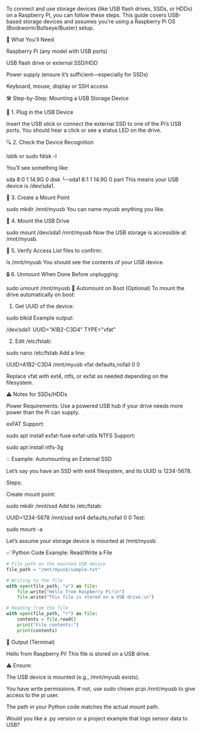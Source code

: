 To connect and use storage devices (like USB flash drives, SSDs, or HDDs) on a Raspberry Pi, you can follow these steps. This guide covers USB-based storage devices and assumes you're using a Raspberry Pi OS (Bookworm/Bullseye/Buster) setup.

🧰 What You'll Need

Raspberry Pi (any model with USB ports)

USB flash drive or external SSD/HDD

Power supply (ensure it’s sufficient—especially for SSDs)

Keyboard, mouse, display or SSH access

🛠 Step-by-Step: Mounting a USB Storage Device

🔌 1. Plug in the USB Device

Insert the USB stick or connect the external SSD to one of the Pi’s USB ports. You should hear a click or see a status LED on the drive.

🔍 2. Check the Device Recognition


lsblk
or
sudo fdisk -l

You’ll see something like:


sda      8:0    1  14.9G  0 disk
└─sda1   8:1    1  14.9G  0 part
This means your USB device is /dev/sda1.

📂 3. Create a Mount Point

sudo mkdir /mnt/myusb
You can name myusb anything you like.

🔧 4. Mount the USB Drive

sudo mount /dev/sda1 /mnt/myusb
Now the USB storage is accessible at /mnt/myusb.

📑 5. Verify Access
List files to confirm:

ls /mnt/myusb
You should see the contents of your USB device.

🔒 6. Unmount When Done
Before unplugging:

sudo umount /mnt/myusb
📝 Automount on Boot (Optional)
To mount the drive automatically on boot:

1. Get UUID of the device:

sudo blkid
Example output:


/dev/sda1: UUID="A1B2-C3D4" TYPE="vfat"

2. Edit /etc/fstab:

sudo nano /etc/fstab
Add a line:


UUID=A1B2-C3D4 /mnt/myusb vfat defaults,nofail 0 0

Replace vfat with ext4, ntfs, or exfat as needed depending on the filesystem.

⚠️ Notes for SSDs/HDDs

Power Requirements: Use a powered USB hub if your drive needs more power than the Pi can supply.

exFAT Support:


sudo apt install exfat-fuse exfat-utils
NTFS Support:


sudo apt install ntfs-3g

💡 Example: Automounting an External SSD

Let’s say you have an SSD with ext4 filesystem, and its UUID is 1234-5678.

Steps:

Create mount point:


sudo mkdir /mnt/ssd
Add to /etc/fstab:


UUID=1234-5678 /mnt/ssd ext4 defaults,nofail 0 0
Test:


sudo mount -a


Let’s assume your storage device is mounted at /mnt/myusb.

✅ Python Code Example: Read/Write a File

```python
# File path on the mounted USB device
file_path = "/mnt/myusb/sample.txt"

# Writing to the file
with open(file_path, "w") as file:
    file.write("Hello from Raspberry Pi!\n")
    file.write("This file is stored on a USB drive.\n")

# Reading from the file
with open(file_path, "r") as file:
    contents = file.read()
    print("File contents:")
    print(contents)
```

🧪 Output (Terminal)

Hello from Raspberry Pi!
This file is stored on a USB drive.

⚠️ Ensure:

The USB device is mounted (e.g., /mnt/myusb exists).

You have write permissions. If not, use sudo chown pi:pi /mnt/myusb to give access to the pi user.

The path in your Python code matches the actual mount path.

Would you like a .py version or a project example that logs sensor data to USB?









